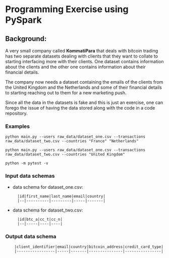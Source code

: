 # Programming Exercise using PySpark

## Background:
A very small company called **KommatiPara** that deals with bitcoin trading has two separate
datasets dealing with clients that they want to collate to starting interfacing more with
their clients. One dataset contains information about the clients and the other one contains
information about their financial details.

The company now needs a dataset containing the emails of the clients from the United Kingdom
and the Netherlands and some of their financial details to starting reaching out to them
for a new marketing push.

Since all the data in the datasets is fake and this is just an exercise,
one can forego the issue of having the data stored along with the code in a code repository.

### Examples
```
python main.py --users raw_data/dataset_one.csv --transactions raw_data/dataset_two.csv --countries "France" "Netherlands"

python main.py --users raw_data/dataset_one.csv --transactions raw_data/dataset_two.csv --countries "United Kingdom"

python -m pytest -v
```

### Input data schemas
- data schema for dataset_one.csv:

        |id|first_name|last_name|email|country|
        |--|----------|---------|-----|-------|

- data schema for dataset_two.csv:

        |id|btc_a|cc_t|cc_n|
        |--|-----|----|----|

### Output data schema

        |client_identifier|email|country|bitcoin_address|credit_card_type|
        |-----------------|-----|-------|---------------|----------------|